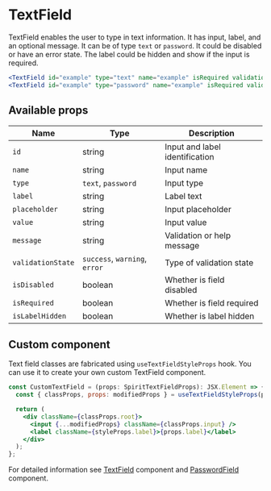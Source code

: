 # TextField

TextField enables the user to type in text information. It has input, label,
and an optional message. It can be of type `text` or `password`. It could be disabled or have an error state. The label could be hidden
and show if the input is required.

```jsx
<TextField id="example" type="text" name="example" isRequired validationState="error" message="validation failed" />
<TextField id="example" type="password" name="example" isRequired validationState="error" message="validation failed" />
```

## Available props

| Name              | Type                          | Description                    |
| ----------------- | ----------------------------- | ------------------------------ |
| `id`              | string                        | Input and label identification |
| `name`            | string                        | Input name                     |
| `type`            | `text`, `password`            | Input type                     |
| `label`           | string                        | Label text                     |
| `placeholder`     | string                        | Input placeholder              |
| `value`           | string                        | Input value                    |
| `message`         | string                        | Validation or help message     |
| `validationState` | `success`, `warning`, `error` | Type of validation state       |
| `isDisabled`      | boolean                       | Whether is field disabled      |
| `isRequired`      | boolean                       | Whether is field required      |
| `isLabelHidden`   | boolean                       | Whether is label hidden        |

## Custom component

Text field classes are fabricated using `useTextFieldStyleProps` hook. You can use it to create your own custom TextField component.

```jsx
const CustomTextField = (props: SpiritTextFieldProps): JSX.Element => {
  const { classProps, props: modifiedProps } = useTextFieldStyleProps(props);

  return (
    <div className={classProps.root}>
      <input {...modifiedProps} className={classProps.input} />
      <label className={styleProps.label}>{props.label}</label>
    </div>
  );
};
```

For detailed information see [TextField](https://github.com/lmc-eu/spirit-design-system/blob/main/packages/web/src/components/TextField/README.md) component and [PasswordField](https://github.com/lmc-eu/spirit-design-system/blob/main/packages/web/src/components/PasswordField/README.md) component.
